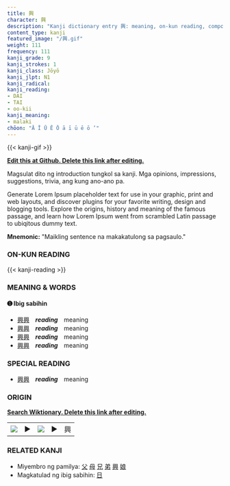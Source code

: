 ```yaml
---
title: 興
character: 興
description: "Kanji dictionary entry 興: meaning, on-kun reading, compounds, origin, related kanji"
content_type: kanji
featured_image: "/興.gif"
weight: 111
frequency: 111
kanji_grade: 9
kanji_strokes: 1
kanji_class: Jōyō
kanji_jlpt: N1
kanji_radical: 
kanji_reading: 
- DAI
- TAI
- oo-kii
kanji_meaning:
- malaki
chōon: "Ā Ī Ū Ē Ō ā ī ū ē ō ’"
---
```

[//]: # (Don't edit the line below. Kanji animated GIF code is automatically generated.)
{{< kanji-gif >}}

[//]: # (Edit below this line.)

**[Edit this at Github. Delete this link after editing.](https://github.com/tim0g/tim/tree/main/content/kanji/興/index.md)**

Magsulat dito ng introduction tungkol sa kanji. Mga opinions, impressions, suggestions, trivia, ang kung ano-ano pa.

Generate Lorem Ipsum placeholder text for use in your graphic, print and web layouts, and discover plugins for your favorite writing, design and blogging tools. Explore the origins, history and meaning of the famous passage, and learn how Lorem Ipsum went from scrambled Latin passage to ubiqitous dummy text.
 
**Mnemonic:** "Maikling sentence na makakatulong sa pagsaulo."

### ON-KUN READING

[//]: # (Don't edit the line below. ON-KUN READING code is automatically generated.)
{{< kanji-reading >}}

### MEANING & WORDS

#### ➊ **Ibig sabihin**
  - [興](../興)[興](../興)　***reading***　meaning
  - [興](../興)[興](../興)　***reading***　meaning
  - [興](../興)[興](../興)　***reading***　meaning
  - [興](../興)[興](../興)　***reading***　meaning

### SPECIAL READING
  - [興](../興)[興](../興)　***reading***　meaning

### ORIGIN

**[Search Wiktionary. Delete this link after editing.](https://wiktionary.org/wiki/興)**
<table class="kanji-table"><tr><td>
<img src="60px-興-bronze.svg.png">
</td><td>▶</td><td>
<img src="60px-興-oracle.svg.png">
</td><td>▶</td>
<td class="kanji-origin">興</td>
</tr></table>

### RELATED KANJI
- Miyembro ng pamilya: [父](../父) [母](../母) [兄](../兄) [弟](../弟) [興](../興) [娘](../娘)
- Magkatulad ng ibig sabihin: [日](../日)
